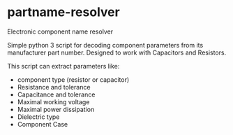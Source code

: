 # partname-resolver
Electronic component name resolver

Simple python 3 script for decoding component parameters from its manufacturer part number.
Designed to work with Capacitors and Resistors.

This script can extract parameters like:
- component type (resistor or capacitor)
- Resistance and tolerance
- Capacitance and tolerance
- Maximal working voltage
- Maximal power dissipation
- Dielectric type
- Component Case


